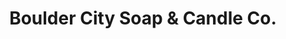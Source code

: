 ---
title: "Boulder City Soap & Candle Co."
url: /boulder-city/boulder-city-soap-and-candle-co/
shop: beauty
---